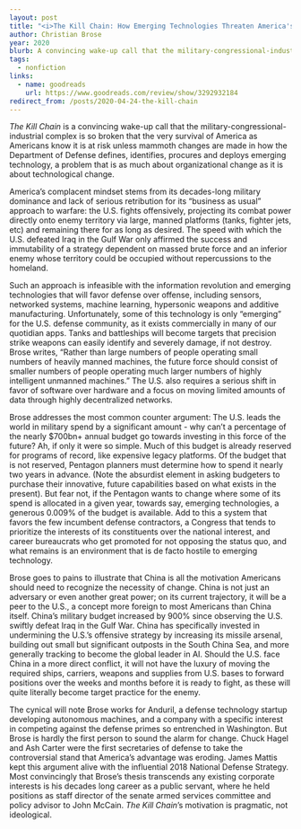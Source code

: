 ```yaml
---
layout: post
title: "<i>The Kill Chain: How Emerging Technologies Threaten America's Military Dominance</i>"
author: Christian Brose
year: 2020
blurb: A convincing wake-up call that the military-congressional-industrial complex is so broken that the very survival of America as Americans know it is at risk unless mammoth changes are made in how the Department of Defense defines, identifies, procures and deploys emerging technology, a problem that is as much about organizational change as it is about technological change
tags:
  - nonfiction
links:
  - name: goodreads
    url: https://www.goodreads.com/review/show/3292932184
redirect_from: /posts/2020-04-24-the-kill-chain
---
```


_The Kill Chain_ is a convincing wake-up call that the military-congressional-industrial complex is so broken that the very survival of America as Americans know it is at risk unless mammoth changes are made in how the Department of Defense defines, identifies, procures and deploys emerging technology, a problem that is as much about organizational change as it is about technological change. 

America’s complacent mindset stems from its decades-long military dominance and lack of serious retribution for its “business as usual” approach to warfare: the U.S. fights offensively, projecting its combat power directly onto enemy territory via large, manned platforms (tanks, fighter jets, etc) and remaining there for as long as desired. The speed with which the U.S. defeated Iraq in the Gulf War only affirmed the success and immutability of a strategy dependent on massed brute force and an inferior enemy whose territory could be occupied without repercussions to the homeland. 

Such an approach is infeasible with the information revolution and emerging technologies that will favor defense over offense, including sensors, networked systems, machine learning, hypersonic weapons and additive manufacturing. Unfortunately, some of this technology is only “emerging” for the U.S. defense community, as it exists commercially in many of our quotidian apps. Tanks and battleships will become targets that precision strike weapons can easily identify and severely damage, if not destroy. Brose writes, “Rather than large numbers of people operating small numbers of heavily manned machines, the future force should consist of smaller numbers of people operating much larger numbers of highly intelligent unmanned machines.” The U.S. also requires a serious shift in favor of software over hardware and a focus on moving limited amounts of data through highly decentralized networks. 

Brose addresses the most common counter argument: The U.S. leads the world in military spend by a significant amount - why can’t a percentage of the nearly $700bn+ annual budget go towards investing in this force of the future? Ah, if only it were so simple. Much of this budget is already reserved for programs of record, like expensive legacy platforms. Of the budget that is not reserved, Pentagon planners must determine how to spend it nearly two years in advance. (Note the absurdist element in asking budgeters to purchase their innovative, future capabilities based on what exists in the present). But fear not, if the Pentagon wants to change where some of its spend is allocated in a given year, towards say, emerging technologies, a generous 0.009% of the budget is available. Add to this a system that favors the few incumbent defense contractors, a Congress that tends to prioritize the interests of its constituents over the national interest, and career bureaucrats who get promoted for not opposing the status quo, and what remains is an environment that is de facto hostile to emerging technology. 

Brose goes to pains to illustrate that China is all the motivation Americans should need to recognize the necessity of change. China is not just an adversary or even another great power; on its current trajectory, it will be a peer to the U.S., a concept more foreign to most Americans than China itself. China’s military budget increased by 900% since observing the U.S. swiftly defeat Iraq in the Gulf War. China has specifically invested in undermining the U.S.’s offensive strategy by increasing its missile arsenal, building out small but significant outposts in the South China Sea, and more generally tracking to become the global leader in AI. Should the U.S. face China in a more direct conflict, it will not have the luxury of moving the required ships, carriers, weapons and supplies from U.S. bases to forward positions over the weeks and months before it is ready to fight, as these will quite literally become target practice for the enemy. 

The cynical will note Brose works for Anduril, a defense technology startup developing autonomous machines, and a company with a specific interest in competing against the defense primes so entrenched in Washington. But Brose is hardly the first person to sound the alarm for change. Chuck Hagel and Ash Carter were the first secretaries of defense to take the controversial stand that America’s advantage was eroding. James Mattis kept this argument alive with the influential 2018 National Defense Strategy. Most convincingly that Brose’s thesis transcends any existing corporate interests is his decades long career as a public servant, where he held positions as staff director of the senate armed services committee and policy advisor to John McCain. _The Kill Chain_’s motivation is pragmatic, not ideological.
